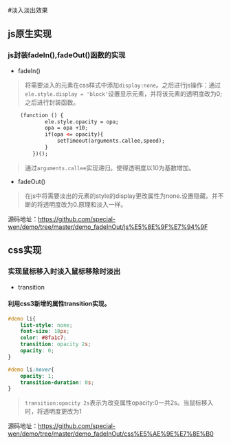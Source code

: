 #淡入淡出效果
## js原生实现
### js封装fadeIn(),fadeOut()函数的实现
- fadeIn()
> 将需要淡入的元素在css样式中添加```display:none```。之后进行js操作：通过```ele.style.display = 'block'```设置显示元素，并将该元素的透明度改为0;之后进行封装函数。
```html
    (function () {
            ele.style.opacity = opa;
            opa = opa +10;
            if(opa <= opacity){
                setTimeout(arguments.callee,speed);
            }
        })();
```
> 通过```arguments.callee```实现递归。使得透明度以10为基数增加。

- fadeOut()

> 在js中将需要淡出的元素的style的display更改属性为none.设置隐藏。并不断的将透明度改为0.原理和淡入一样。

源码地址：https://github.com/special-wen/demo/tree/master/demo_fadeInOut/js%E5%8E%9F%E7%94%9F

## css实现
### 实现鼠标移入时淡入鼠标移除时淡出
- transition
#### 利用css3新增的属性transition实现。
```css
#demo li{
    list-style: none;
    font-size: 18px;
    color: #8fa1c7;
    transition: opacity 2s;
    opacity: 0;
}

#demo li:hover{
    opacity: 1;
    transition-duration: 0s;
}
```
> ```transition:opacity 2s```表示为改变属性opacity:0一共2s。当鼠标移入时，将透明度更改为1

源码地址：https://github.com/special-wen/demo/tree/master/demo_fadeInOut/css%E5%AE%9E%E7%8E%B0
